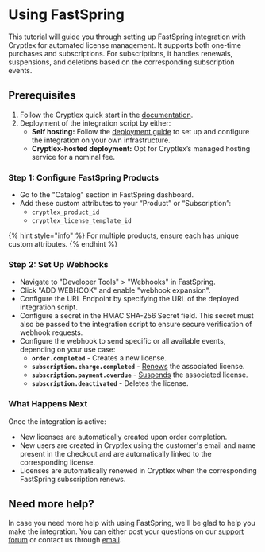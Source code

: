 # Using FastSpring

This tutorial will guide you through setting up FastSpring integration with Cryptlex for automated license management. It supports both one-time purchases and subscriptions. For subscriptions, it handles renewals, suspensions, and deletions based on the corresponding subscription events.

## Prerequisites

1. Follow the Cryptlex quick start in the [documentation](https://docs.cryptlex.com/#quick-start).
2. Deployment of the integration script by either:
   * **Self hosting:** Follow the [deployment guide](https://github.com/cryptlex/third-party-integrations/tree/main/fastspring) to set up and configure the integration on your own infrastructure.
   * **Cryptlex-hosted deployment:** Opt for Cryptlex’s managed hosting service for a nominal fee.

### Step 1: Configure FastSpring Products

* Go to the "Catalog" section in FastSpring dashboard.
* Add these custom attributes to your “Product” or “Subscription”:
  * `cryptlex_product_id`
  * `cryptlex_license_template_id`

{% hint style="info" %}
For multiple products, ensure each has unique custom attributes.
{% endhint %}

### Step 2: Set Up Webhooks

* Navigate to "Developer Tools" > "Webhooks" in FastSpring.
* Click "ADD WEBHOOK" and enable "webhook expansion".
* Configure the URL Endpoint by specifying the URL of the deployed integration script.
* Configure a secret in the HMAC SHA-256 Secret field. This secret must also be passed to the integration script to ensure secure verification of webhook requests.
* Configure the webhook to send specific or all available events, depending on your use case:
  * **`order.completed`** - Creates a new license.
  * **`subscription.charge.completed`** - [Renews](https://docs.cryptlex.com/license-management/license-subscriptions#renewing-a-subscription) the associated license.
  * **`subscription.payment.overdue`** - [Suspends](https://docs.cryptlex.com/license-management/suspending-licenses) the associated license.
  * **`subscription.deactivated`** - Deletes the license.

### What Happens Next

Once the integration is active:

* New licenses are automatically created upon order completion.
* New users are created in Cryptlex using the customer's email and name present in the checkout and are automatically linked to the corresponding license.
* Licenses are automatically renewed in Cryptlex when the corresponding FastSpring subscription renews.

## Need more help?

In case you need more help with using FastSpring, we'll be glad to help you make the integration. You can either post your questions on our [support forum](https://forums.cryptlex.com/) or contact us through [email](mailto:support@cryptlex.com).

